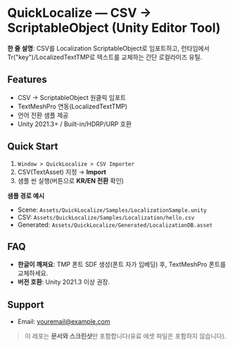 # QuickLocalize — CSV → ScriptableObject (Unity Editor Tool)

**한 줄 설명**: CSV를 Localization ScriptableObject로 임포트하고, 런타임에서 Tr("key")/LocalizedTextTMP로 텍스트를 교체하는 간단 로컬라이즈 유틸.

## Features
- CSV → ScriptableObject 원클릭 임포트
- TextMeshPro 연동(LocalizedTextTMP)
- 언어 전환 샘플 제공
- Unity 2021.3+ / Built-in/HDRP/URP 호환

## Quick Start
1. `Window > QuickLocalize > CSV Importer`
2. CSV(TextAsset) 지정 → **Import**
3. 샘플 씬 실행(버튼으로 **KR/EN 전환** 확인)

**샘플 경로 예시**
- Scene: `Assets/QuickLocalize/Samples/LocalizationSample.unity`
- CSV:  `Assets/QuickLocalize/Samples/Localization/hello.csv`
- Generated: `Assets/QuickLocalize/Generated/LocalizationDB.asset`

## FAQ
- **한글이 깨져요**: TMP 폰트 SDF 생성(폰트 자가 임베딩) 후, TextMeshPro 폰트를 교체하세요.
- **버전 호환**: Unity 2021.3 이상 권장.

## Support
- Email: youremail@example.com

> 이 레포는 **문서와 스크린샷**만 포함합니다(유료 에셋 파일은 포함하지 않습니다).
